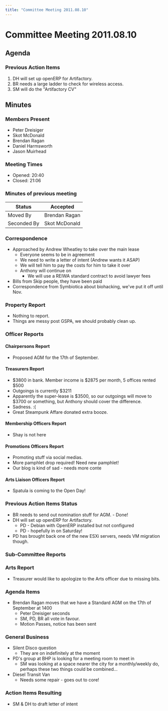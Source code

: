 ```yaml
---
title: "Committee Meeting 2011.08.10"
---
```

# Committee Meeting 2011.08.10

## Agenda

### Previous Action Items

1.  DH will set up openERP for Artifactory.
2.  BR needs a large ladder to check for wireless access.
3.  SM will do the "Artifactory CV"

## Minutes

### Members Present

-   Peter Dreisiger
-   Skot McDonald
-   Brendan Ragan
-   Daniel Harmsworth
-   Jason Muirhead

### Meeting Times

-   Opened: 20:40
-   Closed: 21:06

### Minutes of previous meeting

| Status      | Accepted      |
|-------------|---------------|
| Moved By    | Brendan Ragan |
| Seconded By | Skot McDonald |

### Correspondence

-   Approached by Andrew Wheatley to take over the main lease
    -   Everyone seems to be in agreement
    -   We need to write a letter of intent (Andrew wants it ASAP)
    -   We will tell him to pay the costs for him to take it over
    -   Anthony will continue on
        -   We will use a REIWA standard contract to avoid lawyer fees
-   Bills from Skip people, they have been paid
-   Correspondence from Symbiotica about biohacking, we've put it off until Nov.

### Property Report

-   Nothing to report.
-   Things are messy post GSPA, we should probably clean up.

### Officer Reports

#### Chairpersons Report

-   Proposed AGM for the 17th of September.

#### Treasurers Report

-   \$3800 in bank. Member income is \$2875 per month, 5 offices rented \$500
-   Outgoings is currently \$3211
-   Apparently the super-lease is \$3500, so our outgoings will move to \$3700 or something, but Anthony should cover the difference.
-   Sadness. :(
-   Great Steampunk Affare donated extra booze.

#### Membership Officers Report

-   Shay is not here

#### Promotions Officers Report

-   Promoting stuff via social medias.
-   More pamphlet drop required! Need new pamphlet!
-   Our blog is kind of sad - needs more conte

#### Arts Liaison Officers Report

-   Spatula is coming to the Open Day!

### Previous Action Items Status

-   BR needs to send out nomination stuff for AGM. - Done!
-   DH will set up openERP for Artifactory.
    -   PD - Debian with OpenERP installed but not configured
    -   PD - hopefully in on Saturday!
-   PD has brought back one of the new ESXi servers, needs VM migration though.

### Sub-Committee Reports

### Arts Report

-   Treasurer would like to apologize to the Arts officer due to missing bits.

### Agenda Items

-   Brendan Ragan moves that we have a Standard AGM on the 17th of September at 1400
    -   Peter Dreisiger seconds
    -   SM, PD, BR all vote in favour.
    -   Motion Passes, notice has been sent

### General Business

-   Silent Disco question
    -   They are on indefinitely at the moment
-   PD's group at BHP is looking for a meeting room to meet in
    -   SM was looking at a space nearer the city for a monthly/weekly do, perhaps these two things could be combined...
-   Diesel Transit Van
    -   Needs some repair - goes out to core!

### Action Items Resulting

-   SM & DH to draft letter of intent
